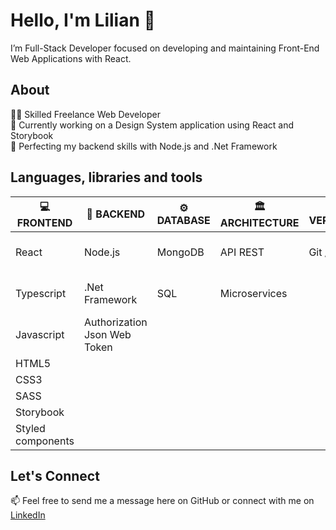 # Hello, I'm Lilian 👋
I’m Full-Stack Developer focused on developing and maintaining Front-End Web Applications with React.

## About
👩‍💻 Skilled Freelance Web Developer\
🔭 Currently working on a Design System application using React and Storybook\
🌱 Perfecting my backend skills with Node.js and .Net Framework

## Languages, libraries and tools
| 💻  FRONTEND | 🤖  BACKEND | ⚙️ DATABASE | 🏛 ARCHITECTURE | 🔎 VERSIONING | 🎨 DESIGN |
| --- | ----------- | ----------- | ----------- | ----------- | ----------- |
| React | Node.js | MongoDB  | API REST | Git / Github | User Experience Design |
| Typescript | .Net Framework | SQL | Microservices | | User Interface Design |
| Javascript | Authorization<br> Json Web Token | | | | Figma |
| HTML5 |
| CSS3 |
| SASS |
| Storybook |
| Styled components |

## Let's Connect
📫 Feel free to send me a message here on GitHub or connect with me on [LinkedIn](https://www.linkedin.com/in/lilian-delgado-gonzales)
